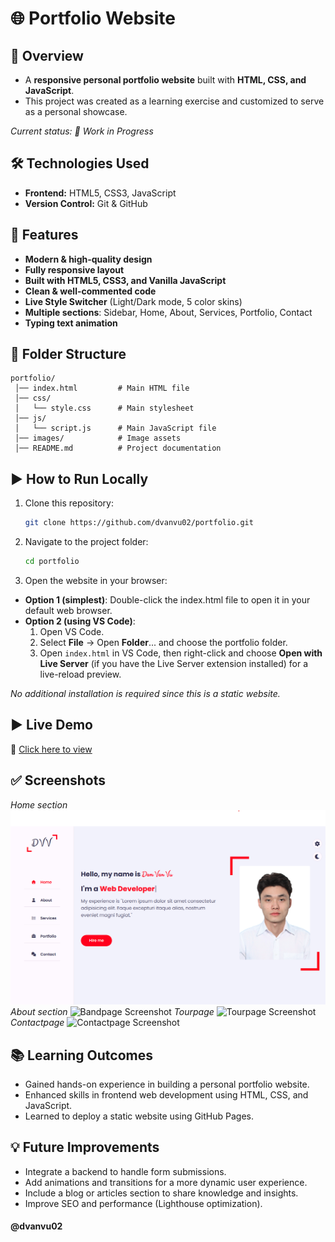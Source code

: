 # 🌐 Portfolio Website
## 📌 Overview
- A **responsive personal portfolio website** built with **HTML, CSS, and JavaScript**.  
- This project was created as a learning exercise and customized to serve as a personal showcase.


_Current status: 🚧 Work in Progress_


## 🛠️ Technologies Used
- **Frontend:** HTML5, CSS3, JavaScript  
- **Version Control:** Git & GitHub  
## 🚀 Features
- **Modern & high-quality design**
- **Fully responsive layout**
- **Built with HTML5, CSS3, and Vanilla JavaScript**
- **Clean & well-commented code**
- **Live Style Switcher** (Light/Dark mode, 5 color skins)
- **Multiple sections**: Sidebar, Home, About, Services, Portfolio, Contact
- **Typing text animation** 
## 📂 Folder Structure
```plaintext
portfolio/
 │── index.html         # Main HTML file
 │── css/
 │   └── style.css      # Main stylesheet
 │── js/
 │   └── script.js      # Main JavaScript file
 │── images/            # Image assets
 │── README.md          # Project documentation
```
## ▶️ How to Run Locally

1. Clone this repository:

   ```bash
   git clone https://github.com/dvanvu02/portfolio.git
   ```


2. Navigate to the project folder:
    ```bash
    cd portfolio
    ```


3. Open the website in your browser:
- **Option 1 (simplest)**: Double-click the index.html file to open it in your default web browser.
- **Option 2 (using VS Code)**:
    1. Open VS Code.
    2. Select **File** → Open **Folder**... and choose the portfolio folder.
    3. Open `index.html` in VS Code, then right-click and choose **Open with Live Server** (if you have the Live Server extension installed) for a live-reload preview.


*No additional installation is required since this is a static website.*


## ▶️ Live Demo
🔗 [Click here to view](https://dvanvu02.github.io/portfolio/)
## ✅ Screenshots
_Home section_
![Home section Screenshot](https://github.com/dvanvu02/portfolio/blob/main/demo-images/Home-section.png)
_About section_
![Bandpage Screenshot]()
_Tourpage_
![Tourpage Screenshot]()
_Contactpage_
![Contactpage Screenshot]()
## 📚 Learning Outcomes
- Gained hands-on experience in building a personal portfolio website.
- Enhanced skills in frontend web development using HTML, CSS, and JavaScript.
- Learned to deploy a static website using GitHub Pages.
## 💡 Future Improvements
- Integrate a backend to handle form submissions.
- Add animations and transitions for a more dynamic user experience.
- Include a blog or articles section to share knowledge and insights.
- Improve SEO and performance (Lighthouse optimization).
#### @dvanvu02